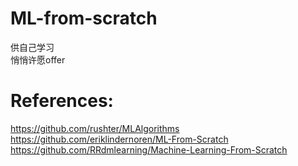 # ML-from-scratch
供自己学习   
悄悄许愿offer

# References:
https://github.com/rushter/MLAlgorithms   
https://github.com/eriklindernoren/ML-From-Scratch   
https://github.com/RRdmlearning/Machine-Learning-From-Scratch